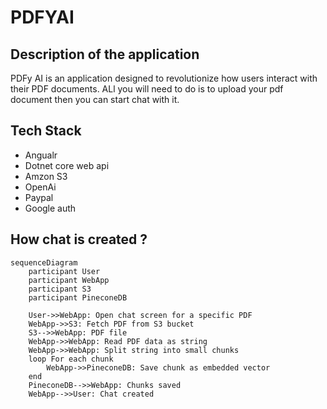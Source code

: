 # PDFYAI

## Description of the application

PDFy AI is an application designed to revolutionize how users interact with their PDF documents.
ALl you will need to do is to upload your pdf document then you can start chat with it.

## Tech Stack

- Angualr
- Dotnet core web api
- Amzon S3
- OpenAi
- Paypal
- Google auth

## How chat is created ?

```mermaid
sequenceDiagram
    participant User
    participant WebApp
    participant S3
    participant PineconeDB

    User->>WebApp: Open chat screen for a specific PDF
    WebApp->>S3: Fetch PDF from S3 bucket
    S3-->>WebApp: PDF file
    WebApp->>WebApp: Read PDF data as string
    WebApp->>WebApp: Split string into small chunks
    loop For each chunk
        WebApp->>PineconeDB: Save chunk as embedded vector
    end
    PineconeDB-->>WebApp: Chunks saved
    WebApp-->>User: Chat created
```
